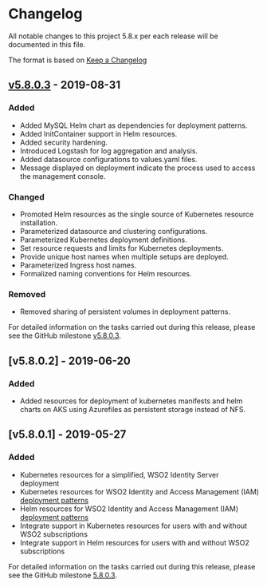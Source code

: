 # Changelog
All notable changes to this project 5.8.x per each release will be documented in this file.

The format is based on [Keep a Changelog](https://keepachangelog.com/en/1.0.0/)

## [v5.8.0.3] - 2019-08-31

### Added
- Added MySQL Helm chart as dependencies for deployment patterns.
- Added InitContainer support in Helm resources.
- Added security hardening.
- Introduced Logstash for log aggregation and analysis.
- Added datasource configurations to values.yaml files.
- Message displayed on deployment indicate the process used to access the management console.

### Changed
- Promoted Helm resources as the single source of Kubernetes resource installation.
- Parameterized datasource and clustering configurations.
- Parameterized Kubernetes deployment definitions.
- Set resource requests and limits for Kubernetes deployments.
- Provide unique host names when multiple setups are deployed.
- Parameterized Ingress host names.
- Formalized naming conventions for Helm resources.

### Removed
- Removed sharing of persistent volumes in deployment patterns.

For detailed information on the tasks carried out during this release, please see the GitHub milestone
[v5.8.0.3](https://github.com/wso2/kubernetes-is/milestone/3).

## [v5.8.0.2] - 2019-06-20

### Added 

- Added resources for deployment of kubernetes manifests and helm charts on AKS using Azurefiles as persistent storage instead of NFS.

## [v5.8.0.1] - 2019-05-27

### Added
- Kubernetes resources for a simplified, WSO2 Identity Server deployment
- Kubernetes resources for WSO2 Identity and Access Management (IAM) [deployment patterns](https://docs.wso2.com/display/IS580/Deployment+Patterns)
- Helm resources for WSO2 Identity and Access Management (IAM) [deployment patterns](https://docs.wso2.com/display/IS580/Deployment+Patterns)
- Integrate support in Kubernetes resources for users with and without WSO2 subscriptions
- Integrate support in Helm resources for users with and without WSO2 subscriptions

[v5.8.0.3]: https://github.com/wso2/kubernetes-is/compare/v5.8.0.2...v5.8.0.3

For detailed information on the tasks carried out during this release, please see the GitHub milestone [5.8.0.3](https://github.com/wso2/kubernetes-is/milestone/3).
